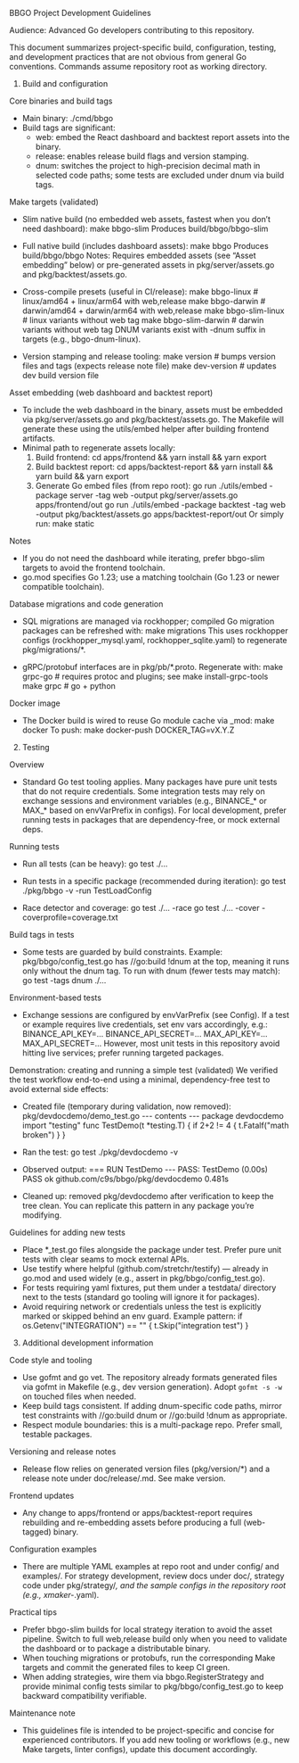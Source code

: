 BBGO Project Development Guidelines

Audience: Advanced Go developers contributing to this repository.

This document summarizes project-specific build, configuration, testing, and development practices that are not obvious from general Go conventions. Commands assume repository root as working directory.

1) Build and configuration

Core binaries and build tags
- Main binary: ./cmd/bbgo
- Build tags are significant:
  - web: embed the React dashboard and backtest report assets into the binary.
  - release: enables release build flags and version stamping.
  - dnum: switches the project to high-precision decimal math in selected code paths; some tests are excluded under dnum via build tags.

Make targets (validated)
- Slim native build (no embedded web assets, fastest when you don’t need dashboard):
  make bbgo-slim
  Produces build/bbgo/bbgo-slim

- Full native build (includes dashboard assets):
  make bbgo
  Produces build/bbgo/bbgo
  Notes: Requires embedded assets (see “Asset embedding” below) or pre-generated assets in pkg/server/assets.go and pkg/backtest/assets.go.

- Cross-compile presets (useful in CI/release):
  make bbgo-linux         # linux/amd64 + linux/arm64 with web,release
  make bbgo-darwin        # darwin/amd64 + darwin/arm64 with web,release
  make bbgo-slim-linux    # linux variants without web tag
  make bbgo-slim-darwin   # darwin variants without web tag
  DNUM variants exist with -dnum suffix in targets (e.g., bbgo-dnum-linux).

- Version stamping and release tooling:
  make version            # bumps version files and tags (expects release note file)
  make dev-version        # updates dev build version file

Asset embedding (web dashboard and backtest report)
- To include the web dashboard in the binary, assets must be embedded via pkg/server/assets.go and pkg/backtest/assets.go. The Makefile will generate these using the utils/embed helper after building frontend artifacts.
- Minimal path to regenerate assets locally:
  1) Build frontend:
     cd apps/frontend && yarn install && yarn export
  2) Build backtest report:
     cd apps/backtest-report && yarn install && yarn build && yarn export
  3) Generate Go embed files (from repo root):
     go run ./utils/embed -package server -tag web -output pkg/server/assets.go apps/frontend/out
     go run ./utils/embed -package backtest -tag web -output pkg/backtest/assets.go apps/backtest-report/out
  Or simply run:
     make static

Notes
- If you do not need the dashboard while iterating, prefer bbgo-slim targets to avoid the frontend toolchain.
- go.mod specifies Go 1.23; use a matching toolchain (Go 1.23 or newer compatible toolchain).

Database migrations and code generation
- SQL migrations are managed via rockhopper; compiled Go migration packages can be refreshed with:
  make migrations
  This uses rockhopper configs (rockhopper_mysql.yaml, rockhopper_sqlite.yaml) to regenerate pkg/migrations/*.

- gRPC/protobuf interfaces are in pkg/pb/*.proto. Regenerate with:
  make grpc-go            # requires protoc and plugins; see make install-grpc-tools
  make grpc               # go + python

Docker image
- The Docker build is wired to reuse Go module cache via _mod:
  make docker
  To push:
  make docker-push DOCKER_TAG=vX.Y.Z

2) Testing

Overview
- Standard Go test tooling applies. Many packages have pure unit tests that do not require credentials. Some integration tests may rely on exchange sessions and environment variables (e.g., BINANCE_* or MAX_* based on envVarPrefix in configs). For local development, prefer running tests in packages that are dependency-free, or mock external deps.

Running tests
- Run all tests (can be heavy):
  go test ./...

- Run tests in a specific package (recommended during iteration):
  go test ./pkg/bbgo -v -run TestLoadConfig

- Race detector and coverage:
  go test ./... -race
  go test ./... -cover -coverprofile=coverage.txt

Build tags in tests
- Some tests are guarded by build constraints. Example: pkg/bbgo/config_test.go has //go:build !dnum at the top, meaning it runs only without the dnum tag.
  To run with dnum (fewer tests may match):
    go test -tags dnum ./...

Environment-based tests
- Exchange sessions are configured by envVarPrefix (see Config). If a test or example requires live credentials, set env vars accordingly, e.g.:
  BINANCE_API_KEY=... BINANCE_API_SECRET=...
  MAX_API_KEY=... MAX_API_SECRET=...
  However, most unit tests in this repository avoid hitting live services; prefer running targeted packages.

Demonstration: creating and running a simple test (validated)
We verified the test workflow end-to-end using a minimal, dependency-free test to avoid external side effects:

- Created file (temporary during validation, now removed): pkg/devdocdemo/demo_test.go
  --- contents ---
  package devdocdemo
  import "testing"
  func TestDemo(t *testing.T) {
    if 2+2 != 4 {
      t.Fatalf("math broken")
    }
  }

- Ran the test:
  go test ./pkg/devdocdemo -v

- Observed output:
  === RUN   TestDemo
  --- PASS: TestDemo (0.00s)
  PASS
  ok  	github.com/c9s/bbgo/pkg/devdocdemo	0.481s

- Cleaned up: removed pkg/devdocdemo after verification to keep the tree clean. You can replicate this pattern in any package you’re modifying.

Guidelines for adding new tests
- Place *_test.go files alongside the package under test. Prefer pure unit tests with clear seams to mock external APIs.
- Use testify where helpful (github.com/stretchr/testify) — already in go.mod and used widely (e.g., assert in pkg/bbgo/config_test.go).
- For tests requiring yaml fixtures, put them under a testdata/ directory next to the tests (standard go tooling will ignore it for packages).
- Avoid requiring network or credentials unless the test is explicitly marked or skipped behind an env guard. Example pattern:
  if os.Getenv("INTEGRATION") == "" { t.Skip("integration test") }

3) Additional development information

Code style and tooling
- Use gofmt and go vet. The repository already formats generated files via gofmt in Makefile (e.g., dev version generation). Adopt `gofmt -s -w` on touched files when needed.
- Keep build tags consistent. If adding dnum-specific code paths, mirror test constraints with //go:build dnum or //go:build !dnum as appropriate.
- Respect module boundaries: this is a multi-package repo. Prefer small, testable packages.

Versioning and release notes
- Release flow relies on generated version files (pkg/version/*) and a release note under doc/release/<VERSION>.md. See make version.

Frontend updates
- Any change to apps/frontend or apps/backtest-report requires rebuilding and re-embedding assets before producing a full (web-tagged) binary.

Configuration examples
- There are multiple YAML examples at repo root and under config/ and examples/. For strategy development, review docs under doc/, strategy code under pkg/strategy/*, and the sample configs in the repository root (e.g., xmaker-*.yaml).

Practical tips
- Prefer bbgo-slim builds for local strategy iteration to avoid the asset pipeline. Switch to full web,release build only when you need to validate the dashboard or to package a distributable binary.
- When touching migrations or protobufs, run the corresponding Make targets and commit the generated files to keep CI green.
- When adding strategies, wire them via bbgo.RegisterStrategy and provide minimal config tests similar to pkg/bbgo/config_test.go to keep backward compatibility verifiable.

Maintenance note
- This guidelines file is intended to be project-specific and concise for experienced contributors. If you add new tooling or workflows (e.g., new Make targets, linter configs), update this document accordingly.
